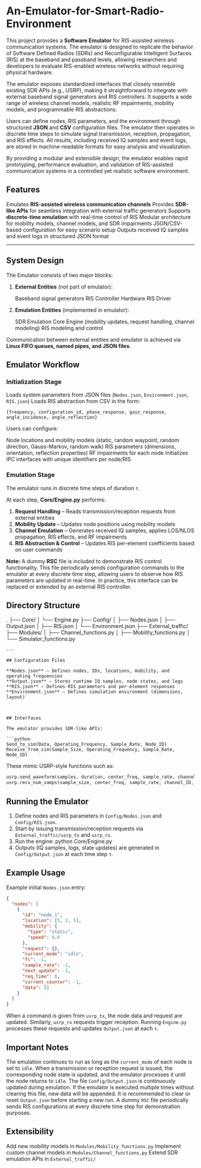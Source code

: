 # An-Emulator-for-Smart-Radio-Environment
This project provides a **Software Emulator** for RIS-assisted wireless communication systems.
The emulator is designed to replicate the behavior of Software Defined Radios (SDRs) and Reconfigurable Intelligent Surfaces (RIS) at the baseband and passband levels, allowing researchers and developers to evaluate RIS-enabled wireless networks without requiring physical hardware.

The emulator exposes standardized interfaces that closely resemble existing SDR APIs (e.g., USRP), making it straightforward to integrate with external baseband signal generators and RIS controllers. It supports a wide range of wireless channel models, realistic RF impairments, mobility models, and programmable RIS abstractions.

Users can define nodes, RIS parameters, and the environment through structured **JSON** and **CSV** configuration files. The emulator then operates in discrete time steps to simulate signal transmission, reception, propagation, and RIS effects. All results, including received IQ samples and event logs, are stored in machine-readable formats for easy analysis and visualization.

By providing a modular and extensible design, the emulator enables rapid prototyping, performance evaluation, and validation of RIS-assisted communication systems in a controlled yet realistic software environment.



## Features

Emulates **RIS-assisted wireless communication channels**
Provides **SDR-like APIs** for seamless integration with external traffic generators
Supports **discrete-time emulation** with real-time control of RIS
Modular architecture for mobility models, channel models, and SDR impairments
JSON/CSV-based configuration for easy scenario setup
Outputs received IQ samples and event logs in structured JSON format

---

## System Design

The Emulator consists of two major blocks:

1. **External Entities** (not part of emulator):

     Baseband signal generators
     RIS Controller
     Hardware RIS Driver

2. **Emulation Entities** (implemented in emulator):

     SDR Emulation
     Core Engine (mobility updates, request handling, channel modeling)
     RIS modeling and control

Communication between external entities and emulator is achieved via **Linux FIFO queues, named pipes, and JSON files**.

## Emulator Workflow

### Initialization Stage

Loads system parameters from JSON files (`Nodes.json`, `Environment.json`, `RIS.json`)
Loads RIS abstraction from CSV in the form:

  ```
  {frequency, configuration_id, phase_response, gain_response, angle_incidence, angle_reflection}
  ```
Users can configure:

  Node locations and mobility models (static, random waypoint, random direction, Gauss-Markov, random walk)
  RIS parameters (dimensions, orientation, reflection properties)
  RF impairments for each node
Initializes IPC interfaces with unique identifiers per node/RIS

### Emulation Stage

The emulator runs in discrete time steps of duration `τ`.

At each step, **Core/Engine.py** performs:

1. **Request Handling** – Reads transmission/reception requests from external entities
2. **Mobility Update** – Updates node positions using mobility models
3. **Channel Emulation** – Generates received IQ samples, applies LOS/NLOS propagation, RIS effects, and RF impairments
4. **RIS Abstraction & Control** – Updates RIS per-element coefficients based on user commands

**Note:** A dummy **RSC** file is included to demonstrate RIS control functionality. This file periodically sends configuration commands to the emulator at every discrete time step, allowing users to observe how RIS parameters are updated in real-time. In practice, this interface can be replaced or extended by an external RIS controller.



## Directory Structure

.
├── Core/
│   └── Engine.py
├── Config/
│   ├── Nodes.json
│   ├── Output.json
│   ├── RIS.json
│   └── Environment.json
├── External_traffic/
├── Modules/
│   ├── Channel_functions.py
│   ├── Mobility_functions.py
│   └── Simulator_functions.py
```
---

## Configuration Files

**Nodes.json** – Defines nodes, IDs, locations, mobility, and operating frequencies
**Output.json** – Stores runtime IQ samples, node states, and logs
**RIS.json** – Defines RIS parameters and per-element responses
**Environment.json** – Defines simulation environment (dimensions, layout)



## Interfaces

The emulator provides SDR-like APIs:

```python
Send_to_sim(Data, Operating_Frequency, Sample_Rate, Node_ID)
Receive_from_sim(Sample_Size, Operating_Frequency, Sample_Rate, Node_ID)
```

These mimic USRP-style functions such as:

```python
usrp.send_waveform(samples, duration, center_freq, sample_rate, channel_ID, gain)
usrp.recv_num_samps(sample_size, center_freq, sample_rate, channel_ID, gain)
```


## Running the Emulator

1. Define nodes and RIS parameters in `Config/Nodes.json` and `Config/RIS.json`.
2. Start by issuing transmission/reception requests via `External_traffic/usrp_tx` and `usrp_rx`.
3. Run the engine: python Core/Engine.py
4. Outputs (IQ samples, logs, state updates) are generated in `Config/Output.json` at each time step `τ`.

## Example Usage

Example initial `Nodes.json` entry:

```json
{
  "nodes": [
    {
      "id": "node_1",
      "location": [5, 2, 5],
      "mobility": {
        "type": "static",
        "speed": 0.0
      },
      "request": {},
      "current_mode": "idle",
      "fc": -1,
      "sample_rate": -1,
      "next_update": -1,
      "req_time": 0,
      "current_counter": -1,
      "data": []
    }
  ]
}
```

When a command is given from `usrp_tx`, the node data and request are updated. Similarly, `usrp_rx` requests trigger reception. Running `Engine.py` processes these requests and updates `Output.json` at each `τ`.


## Important Notes

The emulation continues to run as long as the `current_mode` of each node is set to `idle`.
  When a transmission or reception request is issued, the corresponding node state is updated, and the emulator processes it until the node returns to `idle`.
The file `Config/Output.json` is continuously updated during emulation. If the emulator is executed multiple times without clearing this file, new data will be appended. It is recommended to clear or reset `Output.json` before starting a new run.
A dummy `RSC` file periodically sends RIS configurations at every discrete time step for demonstration purposes.


## Extensibility

Add new mobility models in `Modules/Mobility_functions.py`
Implement custom channel models in `Modules/Channel_functions.py`
Extend SDR emulation APIs in `External_traffic/`


